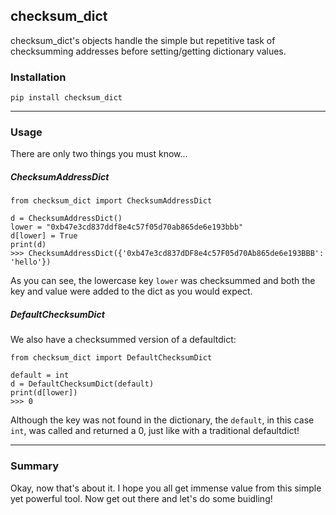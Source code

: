 ## checksum_dict
checksum_dict's objects handle the simple but repetitive task of checksumming addresses before setting/getting dictionary values.

### Installation
`pip install checksum_dict`

---
### Usage
There are only two things you must know...

##### ChecksumAddressDict
```
from checksum_dict import ChecksumAddressDict

d = ChecksumAddressDict()
lower = "0xb47e3cd837ddf8e4c57f05d70ab865de6e193bbb"
d[lower] = True
print(d)
>>> ChecksumAddressDict({'0xb47e3cd837dDF8e4c57F05d70Ab865de6e193BBB': 'hello'})
```
As you can see, the lowercase key `lower` was checksummed and both the key and value were added to the dict as you would expect.

##### DefaultChecksumDict
We also have a checksummed version of a defaultdict:
```
from checksum_dict import DefaultChecksumDict

default = int
d = DefaultChecksumDict(default)
print(d[lower])
>>> 0
```
Although the key was not found in the dictionary, the `default`, in this case `int`, was called and returned a 0, just like with a traditional defaultdict!

---
### Summary
Okay, now that's about it. I hope you all get immense value from this simple yet powerful tool. Now get out there and let's do some buidling!
